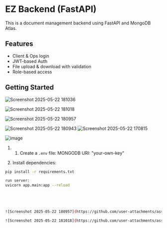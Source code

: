 # EZ Backend (FastAPI)

This is a document management backend using FastAPI and MongoDB Atlas.

## Features

- Client & Ops login
- JWT-based Auth
- File upload & download with validation
- Role-based access

## Getting Started

![Screenshot 2025-05-22 181036](https://github.com/user-attachments/assets/5b91873d-f1a2-46ad-a5d7-5b269cf01009)

![Screenshot 2025-05-22 181018](https://github.com/user-attachments/assets/6c0687b0-0ad6-4f80-a59c-3e0ba9ac8f62)

![Screenshot 2025-05-22 180957](https://github.com/user-attachments/assets/fe8615b9-c560-47cd-b5a0-d6ec55a7f137)

![Screenshot 2025-05-22 180943](https://github.com/user-attachments/assets/8729ea90-3cee-4715-8efe-d3e0e860f7f7)
![Screenshot 2025-05-22 170815](https://github.com/user-attachments/assets/f3e19a76-3dd8-4f34-8b81-46eb5e7cb037)

![image](https://github.com/user-attachments/assets/126fe313-c9a1-4165-b3e1-b3e17f0fe30f)

1. 1. Create a `.env` file:
    MONGODB URI: "your-own-key"

3. Install dependencies:

```bash
pip install -r requirements.txt

run server:
uvicorn app.main:app --reload





![Screenshot 2025-05-22 180957](https://github.com/user-attachments/assets/91456740-8c50-4cc9-8a4d-ea0856d5d000)

![Screenshot 2025-05-22 181018](https://github.com/user-attachments/assets/32f77586-78a2-46ef-a09a-3703569d60fc)
